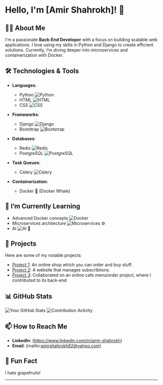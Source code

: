 # Hello, I'm [Amir Shahrokh]! 👋

## 👨‍💻 About Me
I'm a passionate **Back-End Developer** with a focus on building scalable web applications. I love using my skills in Python and Django to create efficient solutions. Currently, I’m diving deeper into microservices and containerization with Docker.

## 🛠️ Technologies & Tools
- **Languages**: 
  - Python ![Python](https://img.shields.io/badge/Python-3.9-blue)
  - HTML ![HTML](https://img.shields.io/badge/HTML5-E34F26.svg?style=flat&logo=html5&logoColor=white)
  - CSS ![CSS](https://img.shields.io/badge/CSS3-1572B6.svg?style=flat&logo=css3&logoColor=white)

- **Frameworks**: 
  - Django ![Django](https://img.shields.io/badge/Django-3.2-green)
  - Bootstrap ![Bootstrap](https://img.shields.io/badge/Bootstrap-5.0-563D7C.svg?style=flat&logo=bootstrap&logoColor=white)

- **Databases**: 
  - Redis ![Redis](https://img.shields.io/badge/Redis-DC382D.svg?style=flat&logo=redis&logoColor=white)
  - PostgreSQL ![PostgreSQL](https://img.shields.io/badge/PostgreSQL-4169E1.svg?style=flat&logo=postgresql&logoColor=white)

- **Task Queues**: 
  - Celery ![Celery](https://img.shields.io/badge/Celery-5.0-yellow)

- **Containerization**: 
  - Docker 🐳 (Docker Whale)
  
## 🌱 I’m Currently Learning
- Advanced Docker concepts ![Docker](https://img.shields.io/badge/Docker-20.10.8-2496ED.svg?style=flat&logo=docker&logoColor=white)
- Microservices architecture ![Microservices](https://img.shields.io/badge/Microservices-Architecture-FF6F61.svg) ⚙️
- AI ![AI](https://img.shields.io/badge/Artificial%20Intelligence-5B5EA6.svg?style=flat&logo=ai&logoColor=white) 🤖




## 🚀 Projects
Here are some of my notable projects:

- [Project 1](https://github.com/AMIR-SHAHROKH/Online_Shop_Project): An online shop which you can order and buy stuff.
- [Project 2](https://github.com/AMIR-SHAHROKH/Subscribtion-Project): A website that manages subscribtions.
- [Project 3](https://github.com/MohRezam/Django-cafe-project): Collaborated on an online cafe menu/order  project, where I contributed to its back-end
 


## 📊 GitHub Stats
![Your GitHub Stats](https://github-readme-stats.vercel.app/api?username=AMIR-SHAHROKH&show_icons=true&hide_title=true&theme=radical)
![Contribution Activity](https://github-readme-stats.vercel.app/api?username=AMIR-SHAHROKH&show_icons=true&hide_title=true&theme=radical&count_private=true&include_all_commits=true)


## 📫 How to Reach Me
- **LinkedIn**: (https://www.linkedin.com/in/amir-shahrokh)
- **Email**: (mailto:amirshahrokh82@yahoo.com)

## 🎉 Fun Fact
I hate grapefruits!

---

